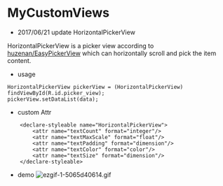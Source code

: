 # MyCustomViews

* 2017/06/21 update HorizontalPickerView

HorizontalPickerView is a picker view according to [huzenan/EasyPickerView](https://github.com/huzenan/EasyPickerView) which can horizontally scroll and pick the item content.

* usage

```
HorizontalPickerView pickerView = (HorizontalPickerView) findViewById(R.id.picker_view);
pickerView.setDataList(data);
```

* custom Attr
```
    <declare-styleable name="HorizontalPickerView">
        <attr name="textCount" format="integer"/>
        <attr name="textMaxScale" format="float"/>
        <attr name="textPadding" format="dimension"/>
        <attr name="textColor" format="color"/>
        <attr name="textSize" format="dimension"/>
    </declare-styleable>
```

* demo
![ezgif-1-5065d40614.gif](http://upload-images.jianshu.io/upload_images/2555073-a2289dff24f3344d.gif?imageMogr2/auto-orient/strip)
